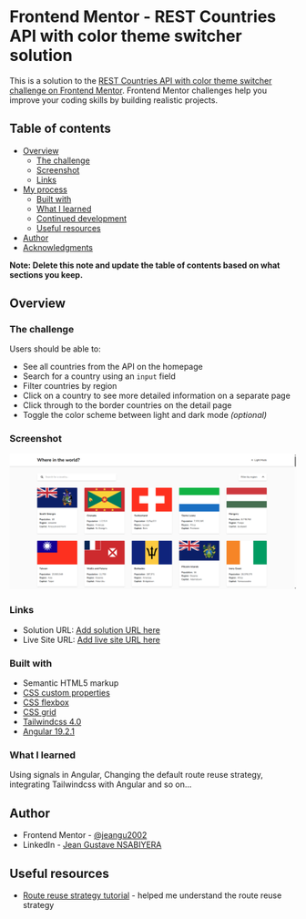 # Frontend Mentor - REST Countries API with color theme switcher solution

This is a solution to the [REST Countries API with color theme switcher challenge on Frontend Mentor](https://www.frontendmentor.io/challenges/rest-countries-api-with-color-theme-switcher-5cacc469fec04111f7b848ca). Frontend Mentor challenges help you improve your coding skills by building realistic projects.

## Table of contents

- [Overview](#overview)
  - [The challenge](#the-challenge)
  - [Screenshot](#screenshot)
  - [Links](#links)
- [My process](#my-process)
  - [Built with](#built-with)
  - [What I learned](#what-i-learned)
  - [Continued development](#continued-development)
  - [Useful resources](#useful-resources)
- [Author](#author)
- [Acknowledgments](#acknowledgments)

**Note: Delete this note and update the table of contents based on what sections you keep.**

## Overview

### The challenge

Users should be able to:

- See all countries from the API on the homepage
- Search for a country using an `input` field
- Filter countries by region
- Click on a country to see more detailed information on a separate page
- Click through to the border countries on the detail page
- Toggle the color scheme between light and dark mode _(optional)_

### Screenshot

![](./screenshot.png)

### Links

- Solution URL: [Add solution URL here](https://your-solution-url.com)
- Live Site URL: [Add live site URL here](https://your-live-site-url.com)

### Built with

- Semantic HTML5 markup
- [CSS custom properties](https://tympanus.net/codrops/css_reference/custom-properties/)
- [CSS flexbox](https://tympanus.net/codrops/css_reference/flexbox/)
- [CSS grid](https://tympanus.net/codrops/css_reference/grid/)
- [Tailwindcss 4.0](https://tailwindcss.com/)
- [Angular 19.2.1](https://angular.dev/)

### What I learned

Using signals in Angular, Changing the default route reuse strategy, integrating Tailwindcss with Angular and so on...

## Author

- Frontend Mentor - [@jeangu2002](https://www.frontendmentor.io/profile/jeangu2002)
- LinkedIn - [Jean Gustave NSABIYERA](https://lu.linkedin.com/in/jean-gustave-nsabiyera-b8018951)

## Useful resources

- [Route reuse strategy tutorial](https://blog.bitsrc.io/angular-route-reuse-strategy-c7939ebbf797) - helped me understand the route reuse strategy
